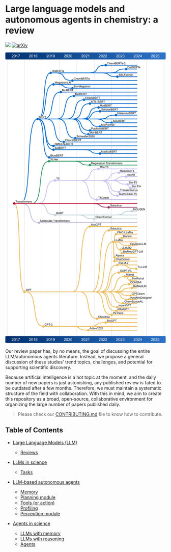 # Large language models and autonomous agents in chemistry: a review

<a href="#"><img src="https://img.shields.io/badge/Version-0.0.0-blue.svg"/></a>
[![arXiv](https://img.shields.io/badge/arXiv-2407.01603-b31b1b.svg)](https://arxiv.org/abs/2407.01603)

![LLMTimeline](https://github.com/maykcaldas/LLMTimeline/blob/main/llm_ldt.png)

Our review paper has, by no means, the goal of discussing the entire LLM/autonomous agents literature.
Instead, we propose a general discussion of these studies' trend topics, challenges, and potential for supporting scientific discovery.

Because artificial intelligence is a hot topic at the moment, and the daily number of new papers is just astonishing, any published review is fated to be outdated after a few months.
Therefore, we must maintain a systematic structure of the field with collaboration. 
With this in mind, we aim to create this repository as a broad, open-source, collaborative environment for organizing the large number of papers published daily.
> Please check our [CONTRIBUTING.md](https://github.com/ur-whitelab/LLMs-in-science/blob/main/CONTRIBUTING.md) file to know how to contribute.


## Table of Contents

- [Large Language Models (LLM)](https://github.com/ur-whitelab/LLMs-in-science/tree/main/LLM#large-language-models-llm)
    - [Reviews](https://github.com/ur-whitelab/LLMs-in-science/tree/main/LLM#reviews)

- [LLMs in science](https://github.com/ur-whitelab/LLMs-in-science/blob/main/Sci_LLM/README.md#llms-in-science)
    - [Tasks](https://github.com/ur-whitelab/LLMs-in-science/blob/main/Sci_LLM/README.md#tasks)

- [LLM-based autonomous agents](https://github.com/ur-whitelab/LLMs-in-science/tree/main/Agents#llm-based-autonomous-agents)
    - [Memory](https://github.com/ur-whitelab/LLMs-in-science/tree/main/Agents#memory)
    - [Planning module](https://github.com/ur-whitelab/LLMs-in-science/tree/main/Agents#planning-module)
    - [Tools (or action)](https://github.com/ur-whitelab/LLMs-in-science/tree/main/Agents#tools-or-action)
    - [Profiling](https://github.com/ur-whitelab/LLMs-in-science/tree/main/Agents#profiling)
    - [Perception module](https://github.com/ur-whitelab/LLMs-in-science/tree/main/Agents#perception-module)


- [Agents in science](https://github.com/ur-whitelab/LLMs-in-science/tree/main/Sci_agents#llms-in-science)
    - [LLMs with memory](https://github.com/ur-whitelab/LLMs-in-science/tree/main/Sci_agents#llms-with-memory)
    - [LLMs with reasoning](https://github.com/ur-whitelab/LLMs-in-science/tree/main/Sci_agents#llms-with-reasoning)
    - [Agents](https://github.com/ur-whitelab/LLMs-in-science/tree/main/Sci_agents#agents)

